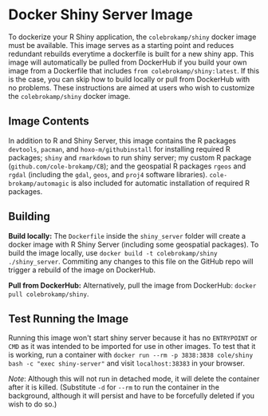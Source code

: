 # Docker Shiny Server Image

To dockerize your R Shiny application, the `colebrokamp/shiny` docker image must be available. This image serves as a starting point and reduces redundant rebuilds everytime a dockerfile is built for a new shiny app. This image will automatically be pulled from DockerHub if you build your own image from a Dockerfile that includes `from colebrokamp/shiny:latest`. If this is the case, you can skip how to build locally or pull from DockerHub with no problems. These instructions are aimed at users who wish to customize the `colebrokamp/shiny` docker image.

## Image Contents

In addition to R and Shiny Server, this image contains the R packages `devtools`, `pacman`, and `hoxo-m/githubinstall` for installing required R packages; `shiny` and `rmarkdown` to run shiny server; my custom R package (`github.com/cole-brokamp/CB`); and the geospatial R packages `rgeos` and `rgdal` (including the `gdal`, `geos`, and `proj4` software libraries). `cole-brokamp/automagic` is also included for automatic installation of required R packages.

## Building

**Build locally:**
The `Dockerfile` inside the `shiny_server` folder will create a docker image with R Shiny Server (including some geospatial packages). To build the image locally, use `docker build -t colebrokamp/shiny ./shiny_server`. Commiting any changes to this file on the GitHub repo will trigger a rebuild of the image on DockerHub.

**Pull from DockerHub:**
Alternatively, pull the image from DockerHub: `docker pull colebrokamp/shiny`.

## Test Running the Image

Running this image won't start shiny server because it has no `ENTRYPOINT` or `CMD` as it was intended to be imported for use in other images. To test that it is working, run a container with `docker run --rm -p 3838:3838 cole/shiny bash -c "exec shiny-server"` and visit `localhost:38383` in your browser.

*Note*: Although this will not run in detached mode, it will delete the container after it is killed. (Substitute `-d` for `--rm` to run the container in the background, although it will persist and have to be forcefully deleted if you wish to do so.)
